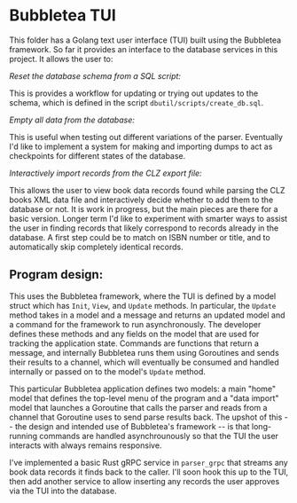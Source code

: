 # Bubbletea TUI

This folder has a Golang text user interface (TUI) built using the
Bubbletea framework. So far it provides an interface to the database
services in this project. It allows the user to:

*Reset the database schema from a SQL script:*

This is provides a workflow for updating or trying out updates to the
schema, which is defined in the script `dbutil/scripts/create_db.sql`.

*Empty all data from the database:*

This is useful when testing out different variations of the parser.
Eventually I'd like to implement a system for making and importing dumps
to act as checkpoints for different states of the database.

*Interactively import records from the CLZ export file:*

This allows the user to view book data records found while parsing the
CLZ books XML data file and interactively decide whether to add them
to the database or not. It is work in progress, but the main pieces are
there for a basic version. Longer term I'd like to experiment with
smarter ways to assist the user in finding records that likely correspond
to records already in the database. A first step could be to match on
ISBN number or title, and to automatically skip completely identical
records.

## Program design:

This uses the Bubbletea framework, where the TUI is defined by a
model struct which has `Init`, `View`, and `Update` methods. In particular,
the `Update` method takes in a model and a message and returns an
updated model and a command for the framework to run asynchronously.
The developer defines these methods and any fields on the model that are
used for tracking the application state. Commands are functions that return
a message, and internally Bubbletea runs them using Goroutines and sends
their results to a channel, which will eventually be consumed and
handled internally or passed on to the model's `Update` method.

This particular Bubbletea application defines two models: a main "home"
model that defines the top-level menu of the program and a "data import"
model that launches a Goroutine that calls the parser and reads from
a channel that Goroutine uses to send parse results back. The upshot of
this -- the design and intended use of Bubbletea's framework -- is that
long-running commands are handled asynchrounously so that the TUI the
user interacts with always remains responsive.

I've implemented a basic Rust gRPC service in `parser_grpc` that streams any
book data records it finds back to the caller. I'll soon hook this up to
the TUI, then add another service to allow inserting any records the
user approves via the TUI into the database.
